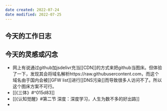 ```yaml
---
date created: 2022-07-24
date modified: 2022-07-25
---
```


## 今天的工作日志

## 今天的灵感或闪念

- 网上有说通过github加jsdelivr充当[[CDN]]的方式来把github当图床。但体验了一下，发现其会将域名解析https://raw.githubusercontent.com，而这个域名由于国内会被[[GFW list]]进行[[DNS污染]]而导致很多人访问不了。所以这个图床方案不可行。
- [[《三体》#^015d83]]
- [[《认知觉醒》#第二节 深度：深度学习，人生为数不多的好出路]]
- 
